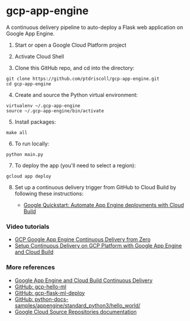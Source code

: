 # gcp-app-engine
A continuous delivery pipeline to auto-deploy a Flask web application on Google App Engine.

1. Start or open a Google Cloud Platform project

2. Activate Cloud Shell 

3. Clone this GitHub repo, and cd into the directory:

```
git clone https://github.com/ptdriscoll/gcp-app-engine.git
cd gcp-app-engine
```

4. Create and source the Python virtual environment:

```
virtualenv ~/.gcp-app-engine
source ~/.gcp-app-engine/bin/activate
```

5. Install packages:

```
make all
```

6. To run locally: 

```
python main.py
```

7. To deploy the app (you'll need to select a region):

```
gcloud app deploy
```

8. Set up a continuous delivery trigger from GitHub to Cloud Build by following these instructions:

    - [Google Quickstart: Automate App Engine deployments with Cloud Build](https://cloud.google.com/source-repositories/docs/quickstart-triggering-builds-with-source-repositories)

### Video tutorials

- [GCP Google App Engine Continuous Delivery from Zero](https://www.coursera.org/lecture/cloud-computing-foundations-duke/gcp-google-app-engine-continuous-delivery-from-zero-7DFdK)
- [Setup Continuous Delivery on GCP Platform with Google App Engine and Cloud Build](https://www.youtube.com/watch?v=_TfWdOvQXwU)

### More references

- [Google App Engine and Cloud Build Continuous Delivery](https://paiml.com/docs/home/books/cloud-computing-for-data/chapter02-cloud-foundations/#google-app-engine-and-cloud-build-continuous-delivery)
- [GitHub: gcp-hello-ml](https://github.com/noahgift/gcp-hello-ml)
- [GitHub: gcp-flask-ml-deploy](https://github.com/noahgift/gcp-flask-ml-deploy)
- [GitHub: python-docs-samples/appengine/standard_python3/hello_world/](https://github.com/GoogleCloudPlatform/python-docs-samples/tree/master/appengine/standard_python3/hello_world)
- [Google Cloud Source Repositories documentation](https://cloud.google.com/source-repositories/docs)
